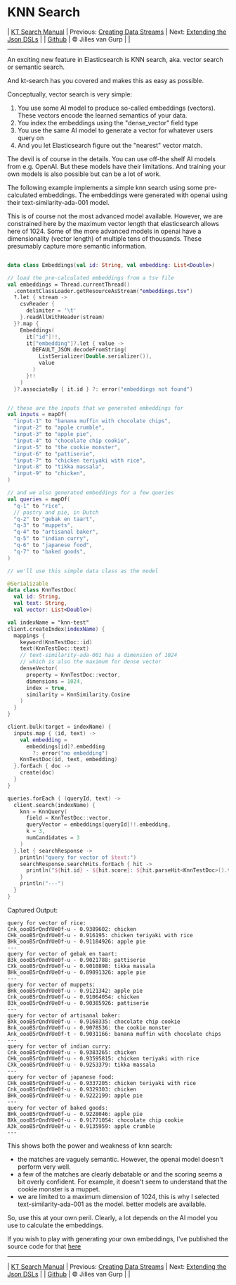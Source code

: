 # KNN Search 

| [KT Search Manual](README.md) | Previous: [Creating Data Streams](DataStreams.md) | Next: [Extending the Json DSLs](ExtendingTheDSL.md) |
| [Github](https://github.com/jillesvangurp/kt-search) | &copy; Jilles van Gurp |  |

---                

An exciting new feature in Elasticsearch is KNN search, aka. vector search or semantic search.

And kt-search has you covered and makes this as easy as possible.

Conceptually, vector search is very simple:

1. You use some AI model to produce so-called embeddings (vectors). 
These vectors encode the learned semantics of your data.
1. You index the embeddings using the "dense_vector" field type
1. You use the same AI model to generate a vector for whatever users query on
1. And you let Elasticsearch figure out the "nearest" vector match.

The devil is of course in the details. You can use off-the shelf AI models from e.g. OpenAI. But these 
models have their limitations. And training your own models is also possible but can be a lot of work.
        
The following example implements a simple knn search using some pre-calculated embeddings.
The embeddings were generated with openai using their text-similarity-ada-001 model.

This is of course not the most advanced model available. However, we are constrained here by the maximum vector length
that elasticsearch allows here of 1024. Some of the more advanced models in openai have a dimensionality 
(vector length) of multiple tens of thousands. These presumably capture more semantic information.

```kotlin

data class Embeddings(val id: String, val embedding: List<Double>)

// load the pre-calculated embeddings from a tsv file
val embeddings = Thread.currentThread()
  .contextClassLoader.getResourceAsStream("embeddings.tsv")
  ?.let { stream ->
    csvReader {
      delimiter = '\t'
    }.readAllWithHeader(stream)
  }?.map {
    Embeddings(
      it["id"]!!,
      it["embedding"]?.let { value ->
        DEFAULT_JSON.decodeFromString(
          ListSerializer(Double.serializer()),
          value
        )
      }!!
    )
  }?.associateBy { it.id } ?: error("embeddings not found")


// these are the inputs that we generated embeddings for
val inputs = mapOf(
  "input-1" to "banana muffin with chocolate chips",
  "input-2" to "apple crumble",
  "input-3" to "apple pie",
  "input-4" to "chocolate chip cookie",
  "input-5" to "the cookie monster",
  "input-6" to "pattiserie",
  "input-7" to "chicken teriyaki with rice",
  "input-8" to "tikka massala",
  "input-9" to "chicken",
)

// and we also generated embeddings for a few queries
val queries = mapOf(
  "q-1" to "rice",
  // pastry and pie, in Dutch
  "q-2" to "gebak en taart",
  "q-3" to "muppets",
  "q-4" to "artisanal baker",
  "q-5" to "indian curry",
  "q-6" to "japanese food",
  "q-7" to "baked goods",
)

// we'll use this simple data class as the model

@Serializable
data class KnnTestDoc(
  val id: String,
  val text: String,
  val vector: List<Double>)

val indexName = "knn-test"
client.createIndex(indexName) {
  mappings {
    keyword(KnnTestDoc::id)
    text(KnnTestDoc::text)
    // text-similarity-ada-001 has a dimension of 1024
    // which is also the maximum for dense vector
    denseVector(
      property = KnnTestDoc::vector,
      dimensions = 1024,
      index = true,
      similarity = KnnSimilarity.Cosine
    )
  }
}

client.bulk(target = indexName) {
  inputs.map { (id, text) ->
    val embedding =
      embeddings[id]?.embedding
        ?: error("no embedding")
    KnnTestDoc(id, text, embedding)
  }.forEach { doc ->
    create(doc)
  }
}

queries.forEach { (queryId, text) ->
  client.search(indexName) {
    knn = KnnQuery(
      field = KnnTestDoc::vector,
      queryVector = embeddings[queryId]!!.embedding,
      k = 3,
      numCandidates = 3
    )
  }.let { searchResponse ->
    println("query for vector of $text:")
    searchResponse.searchHits.forEach { hit ->
      println("${hit.id} - ${hit.score}: ${hit.parseHit<KnnTestDoc>().text}")
    }
    println("---")
  }
}
```

Captured Output:

```
query for vector of rice:
Cnk_oooB5rQndYUe0f-u - 0.9389602: chicken
CHk_oooB5rQndYUe0f-u - 0.916195: chicken teriyaki with rice
BHk_oooB5rQndYUe0f-u - 0.91184926: apple pie
---
query for vector of gebak en taart:
B3k_oooB5rQndYUe0f-u - 0.9021788: pattiserie
CXk_oooB5rQndYUe0f-u - 0.9010898: tikka massala
BHk_oooB5rQndYUe0f-u - 0.89891326: apple pie
---
query for vector of muppets:
BHk_oooB5rQndYUe0f-u - 0.9121342: apple pie
Cnk_oooB5rQndYUe0f-u - 0.91064054: chicken
B3k_oooB5rQndYUe0f-u - 0.90385926: pattiserie
---
query for vector of artisanal baker:
BXk_oooB5rQndYUe0f-u - 0.9168335: chocolate chip cookie
Bnk_oooB5rQndYUe0f-u - 0.9078536: the cookie monster
Ank_oooB5rQndYUe0f-t - 0.9031166: banana muffin with chocolate chips
---
query for vector of indian curry:
Cnk_oooB5rQndYUe0f-u - 0.9383265: chicken
CHk_oooB5rQndYUe0f-u - 0.93595815: chicken teriyaki with rice
CXk_oooB5rQndYUe0f-u - 0.9253379: tikka massala
---
query for vector of japanese food:
CHk_oooB5rQndYUe0f-u - 0.9337205: chicken teriyaki with rice
Cnk_oooB5rQndYUe0f-u - 0.9329303: chicken
BHk_oooB5rQndYUe0f-u - 0.9222199: apple pie
---
query for vector of baked goods:
BHk_oooB5rQndYUe0f-u - 0.9228046: apple pie
BXk_oooB5rQndYUe0f-u - 0.91771054: chocolate chip cookie
A3k_oooB5rQndYUe0f-u - 0.9135959: apple crumble
---

```

This shows both the power and weakness of knn search:

- the matches are vaguely semantic. However, the openai model doesn't perform very well.
- a few of the matches are clearly debatable or and the scoring seems a bit overly confident. For example, 
it doesn't seem to understand that the cookie monster is a muppet. 
- we are limited to a maximum dimension of 1024, this is why I selected text-similarity-ada-001 as the model.
better models are available.

So, use this at your own peril. Clearly, a lot depends on the AI model you use to calculate the embeddings.

If you wish to play with generating your own embeddings, I've published the source code for that 
[here](https://github.com/jillesvangurp/openai-embeddings-processor)



---

| [KT Search Manual](README.md) | Previous: [Creating Data Streams](DataStreams.md) | Next: [Extending the Json DSLs](ExtendingTheDSL.md) |
| [Github](https://github.com/jillesvangurp/kt-search) | &copy; Jilles van Gurp |  |
